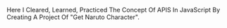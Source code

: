 Here I Cleared, Learned, Practiced The Concept Of APIS In JavaScript By Creating A Project Of "Get Naruto Character".
